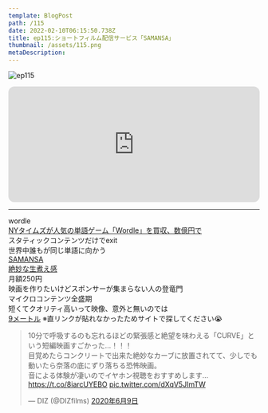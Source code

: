 ```yaml
---
template: BlogPost
path: /115
date: 2022-02-10T06:15:50.738Z
title: ep115:ショートフィルム配信サービス「SAMANSA」
thumbnail: /assets/115.png
metaDescription:
---
```

![ep115](/assets/115.png)

<iframe style="border-radius:12px" src="https://open.spotify.com/embed/episode/6bGSi5bVOJ7OW8Kvqci26N?utm_source=generator" width="100%" height="232" frameBorder="0" allowfullscreen="" allow="autoplay; clipboard-write; encrypted-media; fullscreen; picture-in-picture"></iframe>

***


wordle  
[NYタイムズが人気の単語ゲーム「Wordle」を買収、数億円で](https://forbesjapan.com/articles/detail/45614)  
スタティックコンテンツだけでexit  
世界中誰もが同じ単語に向かう  
[SAMANSA](https://samansa.com/)  
[絶妙な生煮え感](https://www.aboutsamansa.com/)  
月額250円  
映画を作りたいけどスポンサーが集まらない人の登竜門  
マイクロコンテンツ全盛期  
短くてクオリティ高いって映像、意外と無いのでは  
[9メートル](https://samansa.com/) ※直リンクが貼れなかったためサイトで探してください😭 
<blockquote class="twitter-tweet" data-lang="ja" data-theme="light"><p lang="ja" dir="ltr">10分で呼吸するのも忘れるほどの緊張感と絶望を味わえる「CURVE」という短編映画すごかった…！！！<br>目覚めたらコンクリートで出来た絶妙なカーブに放置されてて、少しでも動いたら奈落の底にずり落ちる恐怖映画。<br>音による体験が凄いのでイヤホン視聴をおすすめします…<a href="https://t.co/8iarcUYEBO">https://t.co/8iarcUYEBO</a> <a href="https://t.co/dXqV5JImTW">pic.twitter.com/dXqV5JImTW</a></p>&mdash; DIZ (@DIZfilms) <a href="https://twitter.com/DIZfilms/status/1270275491920900097?ref_src=twsrc%5Etfw">2020年6月9日</a></blockquote> <script async src="https://platform.twitter.com/widgets.js" charset="utf-8"></script>

